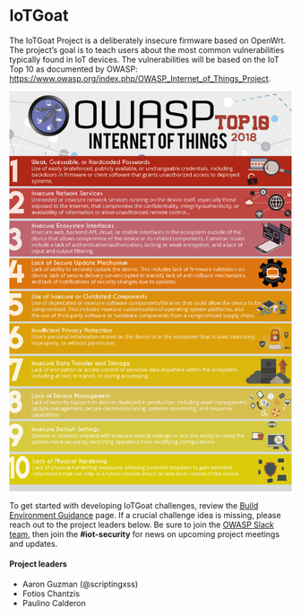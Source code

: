 # IoTGoat
The IoTGoat Project is a deliberately insecure firmware based on OpenWrt. The project’s goal is to teach users about the most common vulnerabilities typically found in IoT devices. The vulnerabilities will be based on the IoT Top 10 as documented by OWASP: https://www.owasp.org/index.php/OWASP_Internet_of_Things_Project.


 ![IoT Top 10 2018](/images/OWASP-IoT-Top-10-2018-final.jpg)


To get started with developing IoTGoat challenges, review the [Build Environment Guidance](BuildEnvironment.md) page. If a crucial challenge idea is missing, please reach out to the project leaders below. Be sure to join the [OWASP Slack team](https://join.slack.com/t/owasp/shared_invite/enQtNDI5MzgxMDQ2MTAwLTEyNzIzYWQ2NDZiMGIwNmJhYzYxZDJiNTM0ZmZiZmJlY2EwZmMwYjAyNmJjNzQxNzMyMWY4OTk3ZTQ0MzFhMDY), then join the **#iot-security** for news on upcoming project meetings and updates.

#### Project leaders

* Aaron Guzman (@scriptingxss)
* Fotios Chantzis
* Paulino Calderon
